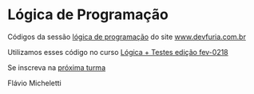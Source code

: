 # Lógica de Programação

Códigos da sessão [lógica de programação](http://www.devfuria.com.br/logica-de-programacao/) do site www.devfuria.com.br

Utilizamos esses código no curso [Lógica + Testes edição fev-0218](http://devfuria.com.br/cursos/logica-de-programacao-aliada-a-testes-unitarios-edicao-02-2018/)

Se inscreva na [próxima turma](http://www.devfuria.com.br/cursos/logica-de-programacao-aliada-a-testes-unitarios-proxima-edicao.php?utm_source=github&utm_campaign=logica-proximo-curso&utm_medium=repo-logica-de-programacao)


Flávio Micheletti
